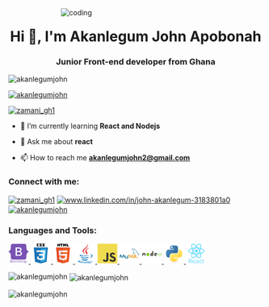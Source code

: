 <img align = 'right' width = '400' alt='coding' src = 'https://camo.githubusercontent.com/c1dcb74cc1c1835b1d716f5051499a2814c683c806b15f04b0eba492863703e9/68747470733a2f2f63646e2e6472696262626c652e636f6d2f75736572732f3733303730332f73637265656e73686f74732f363538313234332f6176656e746f2e676966' />


<h1 align="center">Hi 👋, I'm Akanlegum John Apobonah</h1>
<h3 align="center">Junior Front-end developer from Ghana</h3>



<p align="left"> <img src="https://komarev.com/ghpvc/?username=akanlegumjohn&label=Profile%20views&color=0e75b6&style=flat" alt="akanlegumjohn" /> </p>

<p align="left"> <a href="https://github.com/ryo-ma/github-profile-trophy"><img src="https://github-profile-trophy.vercel.app/?username=akanlegumjohn" alt="akanlegumjohn" /></a> </p>

<p align="left"> <a href="https://twitter.com/zamani_gh1" target="blank"><img src="https://img.shields.io/twitter/follow/zamani_gh1?logo=twitter&style=for-the-badge" alt="zamani_gh1" /></a> </p>

- 🌱 I’m currently learning **React and Nodejs**

- 💬 Ask me about **react**

- 📫 How to reach me **akanlegumjohn2@gmail.com**

<h3 align="left">Connect with me:</h3>
<p align="left">
<a href="https://twitter.com/zamani_gh1" target="blank"><img align="center" src="https://raw.githubusercontent.com/rahuldkjain/github-profile-readme-generator/master/src/images/icons/Social/twitter.svg" alt="zamani_gh1" height="30" width="40" /></a>
<a href="https://www.linkedin.com/in/john-akanlegum-3183801a0/" target="blank"><img align="center" src="https://raw.githubusercontent.com/rahuldkjain/github-profile-readme-generator/master/src/images/icons/Social/linked-in-alt.svg" alt="www.linkedin.com/in/john-akanlegum-3183801a0" height="30" width="40" /></a>
<a href="https://stackoverflow.com/users/akanlegumjohn" target="blank"><img align="center" src="https://raw.githubusercontent.com/rahuldkjain/github-profile-readme-generator/master/src/images/icons/Social/stack-overflow.svg" alt="akanlegumjohn" height="30" width="40" /></a>
</p>

<h3 align="left">Languages and Tools:</h3>
<p align="left"> <a href="https://getbootstrap.com" target="_blank" rel="noreferrer"> <img src="https://raw.githubusercontent.com/devicons/devicon/master/icons/bootstrap/bootstrap-plain-wordmark.svg" alt="bootstrap" width="40" height="40"/> </a> <a href="https://www.w3schools.com/css/" target="_blank" rel="noreferrer"> <img src="https://raw.githubusercontent.com/devicons/devicon/master/icons/css3/css3-original-wordmark.svg" alt="css3" width="40" height="40"/> </a> <a href="https://www.w3.org/html/" target="_blank" rel="noreferrer"> <img src="https://raw.githubusercontent.com/devicons/devicon/master/icons/html5/html5-original-wordmark.svg" alt="html5" width="40" height="40"/> </a> <a href="https://www.java.com" target="_blank" rel="noreferrer"> <img src="https://raw.githubusercontent.com/devicons/devicon/master/icons/java/java-original.svg" alt="java" width="40" height="40"/> </a> <a href="https://developer.mozilla.org/en-US/docs/Web/JavaScript" target="_blank" rel="noreferrer"> <img src="https://raw.githubusercontent.com/devicons/devicon/master/icons/javascript/javascript-original.svg" alt="javascript" width="40" height="40"/> </a> <a href="https://www.mysql.com/" target="_blank" rel="noreferrer"> <img src="https://raw.githubusercontent.com/devicons/devicon/master/icons/mysql/mysql-original-wordmark.svg" alt="mysql" width="40" height="40"/> </a> <a href="https://nodejs.org" target="_blank" rel="noreferrer"> <img src="https://raw.githubusercontent.com/devicons/devicon/master/icons/nodejs/nodejs-original-wordmark.svg" alt="nodejs" width="40" height="40"/> </a> <a href="https://www.python.org" target="_blank" rel="noreferrer"> <img src="https://raw.githubusercontent.com/devicons/devicon/master/icons/python/python-original.svg" alt="python" width="40" height="40"/> </a> <a href="https://reactjs.org/" target="_blank" rel="noreferrer"> <img src="https://raw.githubusercontent.com/devicons/devicon/master/icons/react/react-original-wordmark.svg" alt="react" width="40" height="40"/> </a> </p>

<p><img align="left" src="https://github-readme-stats.vercel.app/api/top-langs?username=akanlegumjohn&show_icons=true&locale=en&layout=compact" alt="akanlegumjohn" /></p>

<p>&nbsp;<img align="center" src="https://github-readme-stats.vercel.app/api?username=akanlegumjohn&show_icons=true&locale=en" alt="akanlegumjohn" /></p>

<p><img align="center" src="https://github-readme-streak-stats.herokuapp.com/?user=akanlegumjohn&" alt="akanlegumjohn" /></p>
